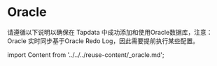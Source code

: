 # Oracle

请遵循以下说明以确保在 Tapdata 中成功添加和使用Oracle数据库，注意：Oracle 实时同步基于Oracle Redo Log，因此需要提前执行某些配置。

import Content from '../../../reuse-content/_oracle.md';

<Content />
